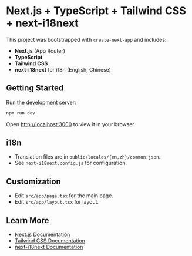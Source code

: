 # Next.js + TypeScript + Tailwind CSS + next-i18next

This project was bootstrapped with `create-next-app` and includes:

- **Next.js** (App Router)
- **TypeScript**
- **Tailwind CSS**
- **next-i18next** for i18n (English, Chinese)

## Getting Started

Run the development server:

```bash
npm run dev
```

Open [http://localhost:3000](http://localhost:3000) to view it in your browser.

## i18n

- Translation files are in `public/locales/{en,zh}/common.json`.
- See `next-i18next.config.js` for configuration.

## Customization

- Edit `src/app/page.tsx` for the main page.
- Edit `src/app/layout.tsx` for layout.

## Learn More

- [Next.js Documentation](https://nextjs.org/docs)
- [Tailwind CSS Documentation](https://tailwindcss.com/docs)
- [next-i18next Documentation](https://github.com/isaachinman/next-i18next)
